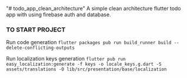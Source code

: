 "# todo_app_clean_architecture"
A simple clean architecture flutter todo app with using firebase auth and database.

### TO START PROJECT ###

Run code generation
```flutter packages pub run build_runner build --delete-conflicting-outputs```

Run localization keys generation
```flutter pub run easy_localization:generate -f keys -o locale_keys.g.dart -S assets/translations -O lib/src/presentation/base/localization```